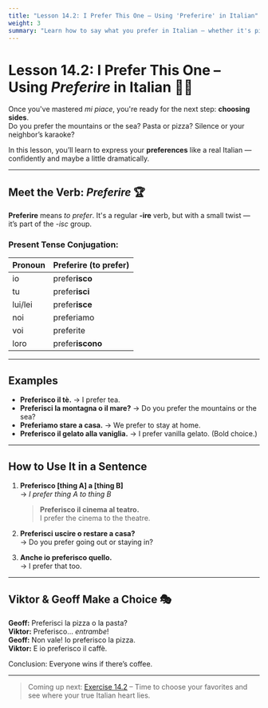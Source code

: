 ```yaml
---
title: "Lesson 14.2: I Prefer This One – Using 'Preferire' in Italian"
weight: 3
summary: "Learn how to say what you prefer in Italian — whether it's pizza over pasta, or silence over accordion solos."
---
```


# Lesson 14.2: I Prefer This One – Using *Preferire* in Italian 🤌✨

Once you've mastered *mi piace*, you're ready for the next step: **choosing sides**.  
Do you prefer the mountains or the sea? Pasta or pizza? Silence or your neighbor’s karaoke?

In this lesson, you’ll learn to express your **preferences** like a real Italian — confidently and maybe a little dramatically.

---

## Meet the Verb: *Preferire* 🏆

**Preferire** means *to prefer*. It's a regular **-ire** verb, but with a small twist — it’s part of the *-isc* group.

### Present Tense Conjugation:

| Pronoun    | Preferire (to prefer) |
|------------|------------------------|
| io         | prefer**isco**         |
| tu         | prefer**isci**         |
| lui/lei    | prefer**isce**         |
| noi        | preferiamo             |
| voi        | preferite              |
| loro       | prefer**iscono**       |

---

## Examples

- **Preferisco il tè.** → I prefer tea.  
- **Preferisci la montagna o il mare?** → Do you prefer the mountains or the sea?  
- **Preferiamo stare a casa.** → We prefer to stay at home.  
- **Preferisco il gelato alla vaniglia.** → I prefer vanilla gelato. (Bold choice.)

---

## How to Use It in a Sentence

1. **Preferisco [thing A] a [thing B]**  
   → *I prefer thing A to thing B*

   > **Preferisco il cinema al teatro.**  
   > I prefer the cinema to the theatre.

2. **Preferisci uscire o restare a casa?**  
   → Do you prefer going out or staying in?

3. **Anche io preferisco quello.**  
   → I prefer that too.

---

## Viktor & Geoff Make a Choice 🎭

**Geoff:** Preferisci la pizza o la pasta?  
**Viktor:** Preferisco... *entrambe*!  
**Geoff:** Non vale! Io preferisco la pizza.  
**Viktor:** E io preferisco il caffè.

Conclusion: Everyone wins if there’s coffee.

---

> Coming up next: [Exercise 14.2](../exercise14.2/) – Time to choose your favorites and see where your true Italian heart lies.
